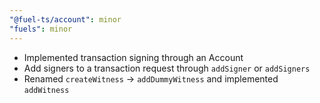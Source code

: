 ```yaml
---
"@fuel-ts/account": minor
"fuels": minor
---
```


- Implemented transaction signing through an Account
- Add signers to a transaction request through `addSigner` or `addSigners`
- Renamed `createWitness` -> `addDummyWitness` and implemented `addWitness`